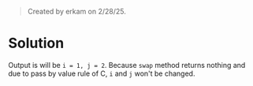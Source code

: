 > Created by erkam on 2/28/25.

# Solution

Output is will be `i = 1, j = 2`. Because `swap` method returns nothing and due to pass by value rule of C, `i` and `j` won't be changed.